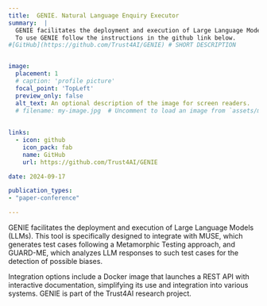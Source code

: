 ```yaml
---
title:  GENIE. Natural Language Enquiry Executor
summary:  |
  GENIE facilitates the deployment and execution of Large Language Models (LLMs). This tool is specifically designed to integrate with MUSE, which generates test cases following a Metamorphic Testing approach, and GUARD-ME, which analyzes LLM responses to such test cases for the detection of possible biases.<br>
  To use GENIE follow the instructions in the github link below. 
#[GitHub](https://github.com/Trust4AI/GENIE) # SHORT DESCRIPTION


image: 
  placement: 1
  # caption: 'profile picture'
  focal_point: 'TopLeft'
  preview_only: false
  alt_text: An optional description of the image for screen readers.
  # filename: my-image.jpg  # Uncomment to load an image from `assets/media/` instead.
  
  
links:
  - icon: github 
    icon_pack: fab
    name: GitHub
    url: https://github.com/Trust4AI/GENIE

date: 2024-09-17

publication_types: 
- "paper-conference"

---
```


GENIE facilitates the deployment and execution of Large Language Models (LLMs). This tool is specifically designed to integrate with MUSE, which generates test cases following a Metamorphic Testing approach, and GUARD-ME, which analyzes LLM responses to such test cases for the detection of possible biases.

Integration options include a Docker image that launches a REST API with interactive documentation, simplifying its use and integration into various systems. GENIE is part of the Trust4AI research project.
